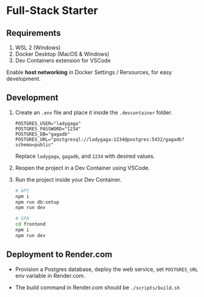 # Full-Stack Starter

## Requirements

1. WSL 2 (Windows)
1. Docker Desktop (MacOS & Windows)
1. Dev Containers extension for VSCode

Enable **host networking** in Docker Settings / Rersources, for easy development.

## Development

1. Create an `.env` file and place it inside the `.devcontainer` folder.

    ```text
    POSTGRES_USER="ladygaga"
    POSTGRES_PASSWORD="1234"
    POSTGRES_DB="gagadb"
    POSTGRES_URL="postgresql://ladygaga:1234@postgres:5432/gagadb?schema=public"
    ```

    Replace `ladygaga`, `gagadb`, and `1234` with desired values.

2. Reopen the project in a Dev Container using VSCode.

3. Run the project inside your Dev Container.

    ```bash
    # API
    npm i
    npm run db:setup
    npm run dev
    ```

    ```bash
    # SPA
    cd frontend
    npm i
    npm run dev
    ```

## Deployment to Render.com

- Provision a Postgres database, deploy the web service, set `POSTGRES_URL` env variable in Render.com.

- The build command in Render.com should be `./scripts/build.sh`
